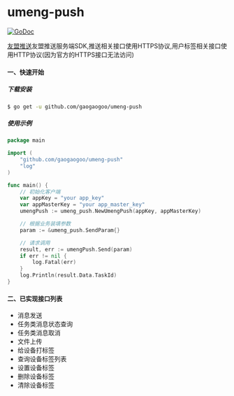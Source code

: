# umeng-push

[![GoDoc](https://godoc.org/github.com/gaogaogoo/umeng-push?status.svg)](https://godoc.org/github.com/gaogaogoo/umeng-push)

<a href="https://developer.umeng.com/docs/66632/detail/68343">友盟推送</a>友盟推送服务端SDK,推送相关接口使用HTTPS协议,用户标签相关接口使用HTTP协议(因为官方的HTTPS接口无法访问)

#### 一、快速开始

##### 下载安装
```bash
$ go get -u github.com/gaogaogoo/umeng-push
```

##### 使用示例
```go
package main

import (
	"github.com/gaogaogoo/umeng-push"
	"log"
)

func main() {
	// 初始化客户端
	var appKey = "your app_key"
	var appMasterKey = "your app_master_key"
	umengPush := umeng_push.NewUmengPush(appKey, appMasterKey)

	// 根据业务装填参数
	param := &umeng_push.SendParam{}

	// 请求调用
	result, err := umengPush.Send(param)
	if err != nil {
		log.Fatal(err)
	}
	log.Println(result.Data.TaskId)
}
```

#### 二、已实现接口列表
- 消息发送
- 任务类消息状态查询
- 任务类消息取消
- 文件上传
- 给设备打标签
- 查询设备标签列表
- 设置设备标签
- 删除设备标签
- 清除设备标签
